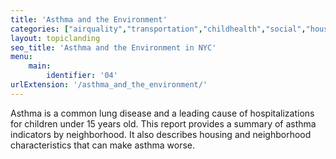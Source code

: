 ```yaml
---
title: 'Asthma and the Environment'
categories: ["airquality","transportation","childhealth","social","housing"]
layout: topiclanding
seo_title: 'Asthma and the Environment in NYC'
menu:
    main:
        identifier: '04'
urlExtension: '/asthma_and_the_environment/'
---
```

Asthma is a common lung disease and a leading cause of hospitalizations for children under 15 years old. This report provides a summary of asthma indicators by neighborhood. It also describes housing and neighborhood characteristics that can make asthma worse.